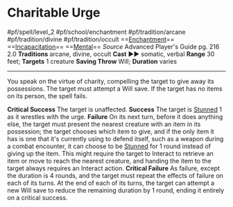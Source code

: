 # Charitable Urge
#pf/spell/level_2 #pf/school/enchantment #pf/tradition/arcane #pf/tradition/divine #pf/tradition/occult
==[Enchantment](../../../Traits/Enchantment.md)== ==[Incapacitation](../../../Traits/Incapacitation.md)== ==[Mental](../../../Traits/Mental.md)==
*Source* Advanced Player's Guide pg. 216 2.0
**Traditions** arcane, divine, occult
**Cast** ►► somatic, verbal
**Range** 30 feet; **Targets** 1 creature
**Saving Throw** Will; **Duration** varies

---
You speak on the virtue of charity, compelling the target to give away its possessions. The target must attempt a Will save. If the target has no items on its person, the spell fails.

**Critical Success** The target is unaffected.
**Success** The target is [Stunned](../../../Conditions/Stunned.md) 1 as it wrestles with the urge.
**Failure** On its next turn, before it does anything else, the target must present the nearest creature with an item in its possession; the target chooses which item to give, and if the only item it has is one that it's currently using to defend itself, such as a weapon during a combat encounter, it can choose to be [Stunned](../../../Conditions/Stunned.md) for 1 round instead of giving up the item. This might require the target to Interact to retrieve an item or move to reach the nearest creature, and handing the item to the target always requires an Interact action.
**Critical Failure** As failure, except the duration is 4 rounds, and the target must repeat the effects of failure on each of its turns. At the end of each of its turns, the target can attempt a new Will save to reduce the remaining duration by 1 round, ending it entirely on a critical success.
